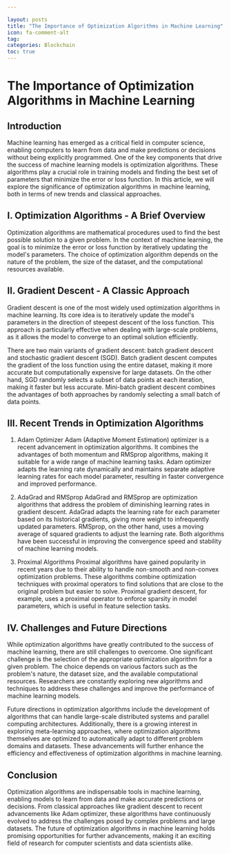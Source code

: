```yaml
---

layout: posts
title: "The Importance of Optimization Algorithms in Machine Learning"
icon: fa-comment-alt
tag:      
categories: Blockchain
toc: true
---
```




# The Importance of Optimization Algorithms in Machine Learning

## Introduction
Machine learning has emerged as a critical field in computer science, enabling computers to learn from data and make predictions or decisions without being explicitly programmed. One of the key components that drive the success of machine learning models is optimization algorithms. These algorithms play a crucial role in training models and finding the best set of parameters that minimize the error or loss function. In this article, we will explore the significance of optimization algorithms in machine learning, both in terms of new trends and classical approaches.

## I. Optimization Algorithms - A Brief Overview
Optimization algorithms are mathematical procedures used to find the best possible solution to a given problem. In the context of machine learning, the goal is to minimize the error or loss function by iteratively updating the model's parameters. The choice of optimization algorithm depends on the nature of the problem, the size of the dataset, and the computational resources available.

## II. Gradient Descent - A Classic Approach
Gradient descent is one of the most widely used optimization algorithms in machine learning. Its core idea is to iteratively update the model's parameters in the direction of steepest descent of the loss function. This approach is particularly effective when dealing with large-scale problems, as it allows the model to converge to an optimal solution efficiently.

There are two main variants of gradient descent: batch gradient descent and stochastic gradient descent (SGD). Batch gradient descent computes the gradient of the loss function using the entire dataset, making it more accurate but computationally expensive for large datasets. On the other hand, SGD randomly selects a subset of data points at each iteration, making it faster but less accurate. Mini-batch gradient descent combines the advantages of both approaches by randomly selecting a small batch of data points.

## III. Recent Trends in Optimization Algorithms
1. Adam Optimizer
Adam (Adaptive Moment Estimation) optimizer is a recent advancement in optimization algorithms. It combines the advantages of both momentum and RMSprop algorithms, making it suitable for a wide range of machine learning tasks. Adam optimizer adapts the learning rate dynamically and maintains separate adaptive learning rates for each model parameter, resulting in faster convergence and improved performance.

2. AdaGrad and RMSprop
AdaGrad and RMSprop are optimization algorithms that address the problem of diminishing learning rates in gradient descent. AdaGrad adapts the learning rate for each parameter based on its historical gradients, giving more weight to infrequently updated parameters. RMSprop, on the other hand, uses a moving average of squared gradients to adjust the learning rate. Both algorithms have been successful in improving the convergence speed and stability of machine learning models.

3. Proximal Algorithms
Proximal algorithms have gained popularity in recent years due to their ability to handle non-smooth and non-convex optimization problems. These algorithms combine optimization techniques with proximal operators to find solutions that are close to the original problem but easier to solve. Proximal gradient descent, for example, uses a proximal operator to enforce sparsity in model parameters, which is useful in feature selection tasks.

## IV. Challenges and Future Directions
While optimization algorithms have greatly contributed to the success of machine learning, there are still challenges to overcome. One significant challenge is the selection of the appropriate optimization algorithm for a given problem. The choice depends on various factors such as the problem's nature, the dataset size, and the available computational resources. Researchers are constantly exploring new algorithms and techniques to address these challenges and improve the performance of machine learning models.

Future directions in optimization algorithms include the development of algorithms that can handle large-scale distributed systems and parallel computing architectures. Additionally, there is a growing interest in exploring meta-learning approaches, where optimization algorithms themselves are optimized to automatically adapt to different problem domains and datasets. These advancements will further enhance the efficiency and effectiveness of optimization algorithms in machine learning.

## Conclusion
Optimization algorithms are indispensable tools in machine learning, enabling models to learn from data and make accurate predictions or decisions. From classical approaches like gradient descent to recent advancements like Adam optimizer, these algorithms have continuously evolved to address the challenges posed by complex problems and large datasets. The future of optimization algorithms in machine learning holds promising opportunities for further advancements, making it an exciting field of research for computer scientists and data scientists alike.